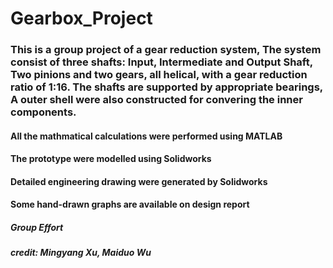 # Gearbox_Project
### This is a group project of a gear reduction system, The system consist of three shafts: Input, Intermediate and Output Shaft, Two pinions and two gears, all helical, with a gear reduction ratio of 1:16. The shafts are supported by appropriate bearings, A outer shell were also constructed for convering the inner components.
#### All the mathmatical calculations were performed using MATLAB
#### The prototype were modelled using Solidworks
#### Detailed engineering drawing were generated by Solidworks
#### Some hand-drawn graphs are available on design report
##### Group Effort
##### credit: Mingyang Xu, Maiduo Wu
